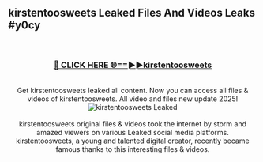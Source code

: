 ## kirstentoosweets Leaked Files And Videos Leaks #y0cy
<br>
<div align="center">
<h3><a href="https://watchclip.my.id/kirstentoosweets" rel="nofollow">🔴 CLICK HERE 🌐==►►kirstentoosweets</a></h3>
<br>
Get kirstentoosweets leaked all content. Now you can access all files & videos of kirstentoosweets. All video and files new update 2025!
<br>
<a href="https://watchclip.my.id/kirstentoosweets" rel="nofollow" data-target="animated-image.originalLink"><img src="https://i.ibb.co.com/WyWwxjT/player-gif2.gif" alt="kirstentoosweets Leaked" style="max-width: 100%; display: inline-block;" data-target="animated-image.originalImage"></a>
<br><br>
kirstentoosweets original files & videos took the internet by storm and amazed viewers on various Leaked social media platforms. kirstentoosweets, a young and talented digital creator, recently became famous thanks to this interesting files & videos.
</div>
<br>